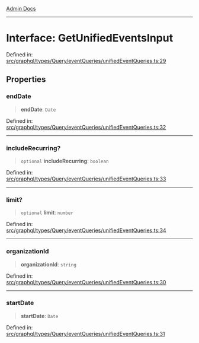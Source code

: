[Admin Docs](/)

***

# Interface: GetUnifiedEventsInput

Defined in: [src/graphql/types/Query/eventQueries/unifiedEventQueries.ts:29](https://github.com/gautam-divyanshu/talawa-api/blob/de42235531e11387f0ad0479547630845dbc8b37/src/graphql/types/Query/eventQueries/unifiedEventQueries.ts#L29)

## Properties

### endDate

> **endDate**: `Date`

Defined in: [src/graphql/types/Query/eventQueries/unifiedEventQueries.ts:32](https://github.com/gautam-divyanshu/talawa-api/blob/de42235531e11387f0ad0479547630845dbc8b37/src/graphql/types/Query/eventQueries/unifiedEventQueries.ts#L32)

***

### includeRecurring?

> `optional` **includeRecurring**: `boolean`

Defined in: [src/graphql/types/Query/eventQueries/unifiedEventQueries.ts:33](https://github.com/gautam-divyanshu/talawa-api/blob/de42235531e11387f0ad0479547630845dbc8b37/src/graphql/types/Query/eventQueries/unifiedEventQueries.ts#L33)

***

### limit?

> `optional` **limit**: `number`

Defined in: [src/graphql/types/Query/eventQueries/unifiedEventQueries.ts:34](https://github.com/gautam-divyanshu/talawa-api/blob/de42235531e11387f0ad0479547630845dbc8b37/src/graphql/types/Query/eventQueries/unifiedEventQueries.ts#L34)

***

### organizationId

> **organizationId**: `string`

Defined in: [src/graphql/types/Query/eventQueries/unifiedEventQueries.ts:30](https://github.com/gautam-divyanshu/talawa-api/blob/de42235531e11387f0ad0479547630845dbc8b37/src/graphql/types/Query/eventQueries/unifiedEventQueries.ts#L30)

***

### startDate

> **startDate**: `Date`

Defined in: [src/graphql/types/Query/eventQueries/unifiedEventQueries.ts:31](https://github.com/gautam-divyanshu/talawa-api/blob/de42235531e11387f0ad0479547630845dbc8b37/src/graphql/types/Query/eventQueries/unifiedEventQueries.ts#L31)

